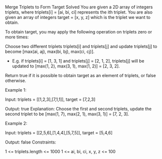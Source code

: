 Merge Triplets to Form Target
Solved 
You are given a 2D array of integers triplets, where triplets[i] = [ai, bi, ci] represents the ith triplet. You are also given an array of integers target = [x, y, z] which is the triplet we want to obtain.

To obtain target, you may apply the following operation on triplets zero or more times:

Choose two different triplets triplets[i] and triplets[j] and update triplets[j] to become [max(ai, aj), max(bi, bj), max(ci, cj)].
* E.g. if triplets[i] = [1, 3, 1] and triplets[j] = [2, 1, 2], triplets[j] will be updated to [max(1, 2), max(3, 1), max(1, 2)] = [2, 3, 2].

Return true if it is possible to obtain target as an element of triplets, or false otherwise.

Example 1:

Input: triplets = [[1,2,3],[7,1,1]], target = [7,2,3]

Output: true
Explanation:
Choose the first and second triplets, update the second triplet to be [max(1, 7), max(2, 1), max(3, 1)] = [7, 2, 3].

Example 2:

Input: triplets = [[2,5,6],[1,4,4],[5,7,5]], target = [5,4,6]

Output: false
Constraints:

1 <= triplets.length <= 1000
1 <= ai, bi, ci, x, y, z <= 100

